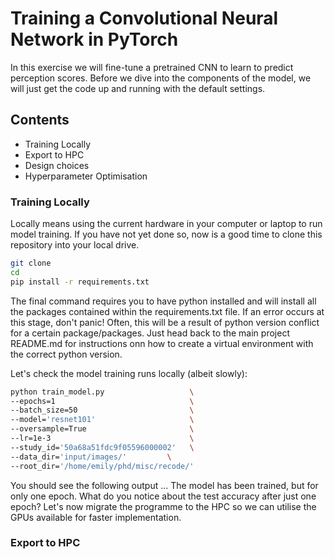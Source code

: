 # Training a Convolutional Neural Network in PyTorch

In this exercise we will fine-tune a pretrained CNN to learn to predict perception scores. Before we dive into the components of the model, we will just get the code up and running with the default settings.

## Contents
- Training Locally 
- Export to HPC
- Design choices
- Hyperparameter Optimisation

<!-- Since we will now be working with the full model and full dataset, we will want to optimise the performance using a GPU.  -->
### Training Locally
Locally means using the current hardware in your computer or laptop to run model training. If you have not yet done so, now is a good time to clone this repository into your local drive.
```sh
git clone 
cd 
pip install -r requirements.txt
```
The final command requires you to have python installed and will install all the packages contained within the requirements.txt file. If an error occurs at this stage, don't panic! Often, this will be a result of python version conflict for a certain package/packages. Just head back to the main project README.md for instructions onn how to create a virtual environment with the correct python version.

Let's check the model training runs locally (albeit slowly):
```sh
python train_model.py                   \
--epochs=1                              \
--batch_size=50                         \
--model='resnet101'                     \
--oversample=True                       \
--lr=1e-3                               \
--study_id='50a68a51fdc9f05596000002'   \
--data_dir='input/images/'         \
--root_dir='/home/emily/phd/misc/recode/'

```
You should see the following output ... The model has been trained, but for only one epoch. What do you notice about the test accuracy after just one epoch? Let's now migrate the programme to the HPC so we can utilise the GPUs available for faster implementation.

### Export to HPC


